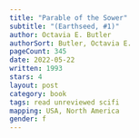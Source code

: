 ```yaml
---
title: "Parable of the Sower"
subtitle: "(Earthseed, #1)"
author: Octavia E. Butler
authorSort: Butler, Octavia E.
pageCount: 345
date: 2022-05-22
written: 1993
stars: 4
layout: post
category: book
tags: read unreviewed scifi
mapping: USA, North America
gender: f
---
```

